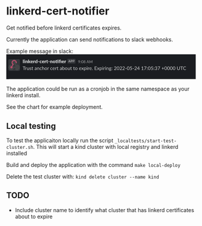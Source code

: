 # linkerd-cert-notifier
Get notified before linkerd certificates expires.

Currently the application can send notifications to slack webhooks.

Example message in slack:
![notification](doc/slack-notification.png)

The application could be run as a cronjob in the same namespace as your linkerd install.

See the chart for example deployment.

## Local testing
To test the applicaiton locally run the script ```_localtests/start-test-cluster.sh```.
This will start a kind cluster with local registry and linkerd installed

Build and deploy the application with the command ```make local-deploy```

Delete the test cluster with: ```kind delete cluster --name kind```

## TODO
* Include cluster name to identify what cluster that has linkerd certificates about to expire